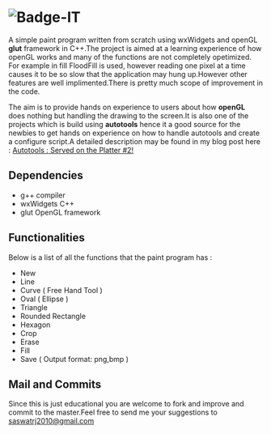 
# ![](http://blog.texasswede.com/wp-content/uploads/2013/08/github_small.png "Badge-IT") 

A simple paint program written from scratch using wxWidgets and openGL __glut__ framework in C++.The project is aimed at a learning experience of how openGL works and many of the functions are not completely opetimized. For example in fill FloodFill is used, however reading one pixel at a time causes it to be so slow that the application may hung up.However other features are well implimented.There is pretty much scope of improvement in the code.

The aim is to provide hands on experience to users about how __openGL__ does nothing but handling the drawing to the screen.It is also one  of the projects which is build using __autotools__ hence it a good source for the newbies to get hands on experience on how to handle autotools and create a configure script.A detailed description may be found in my blog post here : [Autotools : Served on the Platter #2!](http://codecraftwiz.blogspot.in/2014/03/autotools-linux-served-on-platter-2.html)

## Dependencies 

* g++ compiler
* wxWidgets C++
* glut OpenGL framework

## Functionalities 

Below is a list of all the functions that the paint program has :

* New
* Line
* Curve ( Free Hand Tool )
* Oval ( Ellipse )
* Triangle
* Rounded Rectangle
* Hexagon
* Crop
* Erase
* Fill
* Save ( Output format: png,bmp )

## Mail and Commits 

Since this is just educational you are welcome to fork and improve and commit to the master.Feel free to send me your suggestions to saswatrj2010@gmail.com
